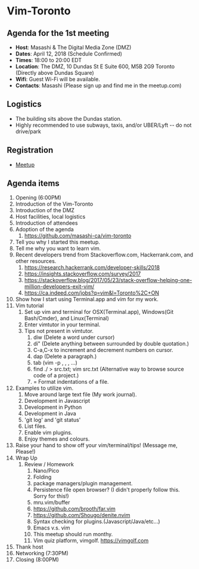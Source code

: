 # Vim-Toronto

## Agenda for the 1st meeting

- **Host**: 		Masashi & The Digital Media Zone (DMZ)
- **Dates**: 		April 12, 2018 (Schedule Confirmed)
- **Times**: 		18:00 to 20:00 EDT
- **Location**: The DMZ, 10 Dundas St E Suite 600, M5B 2G9 Toronto (Directly above Dundas Square)
- **Wifi**: 		Guest Wi-Fi will be available.
- **Contacts**: Masashi (Please sign up and find me in the meetup.com)

## Logistics

- The building sits above the Dundas station.
- Highly recommended to use subways, taxis, and/or UBER/Lyft -- do not drive/park

## Registration

- [Meetup](https://www.meetup.com/Toronto-Vim/)

## Agenda items

1. Opening (6:00PM)
1. Introduction of the Vim-Toronto
1. Introduction of the DMZ
1. Host facilities, local logistics
1. Introduction of attendees
1. Adoption of the agenda
   1. https://github.com/masashi-ca/vim-toronto
1. Tell you why I started this meetup.
1. Tell me why you want to learn vim.
1. Recent developers trend from Stackoverflow.com, Hackerrank.com, and other resources.
   1. https://research.hackerrank.com/developer-skills/2018
   1. https://insights.stackoverflow.com/survey/2017
	 1. https://stackoverflow.blog/2017/05/23/stack-overflow-helping-one-million-developers-exit-vim/
	 1. https://ca.indeed.com/jobs?q=vim&l=Toronto%2C+ON
1. Show how I start using Terminal.app and vim for my work.
1. Vim tutorial
	1. Set up vim and terminal for OSX(Terminal.app), Windows(Git Bash/Cmder), and Linux(Terminal)
	1. Enter vimtutor in your terminal.
	1. Tips not present in vimtutor.
		1. diw (Delete a word under cursor)
		2. di" (Delete anything between surrounded by double quotation.)
		3. C-a,C-x to increment and decrement numbers on cursor.
		4. dap (Delete a paragraph.)
		5. tab (vim -p <FILE1>, <FILE2>, <FILE3>, ...)
		6. find ./ > src.txt; vim src.txt (Alternative way to browse source code of a project.)
		7. = Format indentations of a file.
1. Examples to utilize vim.
	 1. Move around large text file (My work journal).
	 1. Development in Javascript
	 1. Development in Python
	 1. Development in Java
   1. 'git log' and 'git status'
   1. List files.
   1. Enable vim plugins.
   1. Enjoy themes and colours.
1. Raise your hand to show off your vim/terminal/tips! (Message me, Please!)
1. Wrap Up
	1. Review / Homework
		1. Nano/Pico
		2. Folding
		3. package managers/plugin management.
		4. Persistence file open browser? (I didn't properly follow this. Sorry for this!)
		5. mru.vim/buffer
		6. https://github.com/brooth/far.vim
		7. https://github.com/Shougo/denite.nvim
		8. Syntax checking for plugins.(Javascript/Java/etc...)
		9. Emacs v.s. vim
		10. This meetup should run monthy.
		11. Vim quiz platform, vimgolf. https://vimgolf.com
1. Thank host
1. Networking (7:30PM)
1. Closing (8:00PM)
